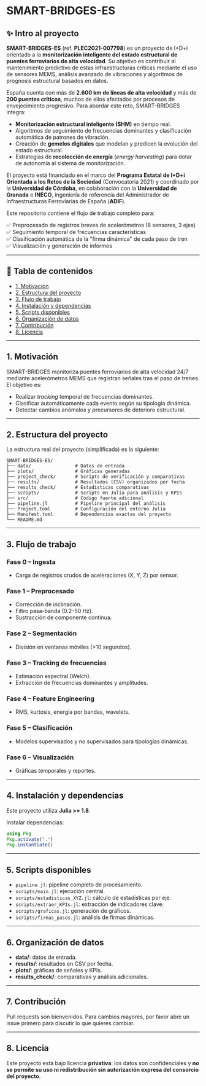 # SMART-BRIDGES-ES

## ✨ Intro al proyecto

**SMART-BRIDGES-ES** (ref. **PLEC2021-007798**) es un proyecto de I+D+i orientado a la **monitorización inteligente del estado estructural de puentes ferroviarios de alta velocidad**. Su objetivo es contribuir al mantenimiento predictivo de estas infraestructuras críticas mediante el uso de sensores MEMS, análisis avanzado de vibraciones y algoritmos de prognosis estructural basados en datos.

España cuenta con más de **2.600 km de líneas de alta velocidad** y más de **200 puentes críticos**, muchos de ellos afectados por procesos de envejecimiento progresivo. Para abordar este reto, SMART-BRIDGES integra:

- **Monitorización estructural inteligente (SHM)** en tiempo real.
- Algoritmos de seguimiento de frecuencias dominantes y clasificación automática de patrones de vibración.
- Creación de **gemelos digitales** que modelan y predicen la evolución del estado estructural.
- Estrategias de **recolección de energía** (*energy harvesting*) para dotar de autonomía al sistema de monitorización.

El proyecto está financiado en el marco del **Programa Estatal de I+D+i Orientada a los Retos de la Sociedad** (Convocatoria 2021) y coordinado por la **Universidad de Córdoba**, en colaboración con la **Universidad de Granada** e **INECO**, ingeniería de referencia del Administrador de Infraestructuras Ferroviarias de España (**ADIF**).

Este repositorio contiene el flujo de trabajo completo para:

✅ Preprocesado de registros breves de acelerómetros (8 sensores, 3 ejes)  
✅ Seguimiento temporal de frecuencias características  
✅ Clasificación automática de la "firma dinámica" de cada paso de tren  
✅ Visualización y generación de informes  

---

## 📑 Tabla de contenidos

- [1. Motivación](#1-motivación)
- [2. Estructura del proyecto](#2-estructura-del-proyecto)
- [3. Flujo de trabajo](#3-flujo-de-trabajo)
- [4. Instalación y dependencias](#4-instalación-y-dependencias)
- [5. Scripts disponibles](#5-scripts-disponibles)
- [6. Organización de datos](#6-organización-de-datos)
- [7. Contribución](#7-contribución)
- [8. Licencia](#8-licencia)

---

## 1. Motivación

SMART-BRIDGES monitoriza puentes ferroviarios de alta velocidad 24/7 mediante acelerómetros MEMS que registran señales tras el paso de trenes. El objetivo es:

- Realizar *tracking* temporal de frecuencias dominantes.
- Clasificar automáticamente cada evento según su tipología dinámica.
- Detectar cambios anómalos y precursores de deterioro estructural.

---

## 2. Estructura del proyecto

La estructura real del proyecto (simplificada) es la siguiente:

```
SMART-BRIDGES-ES/
├── data/                # Datos de entrada
├── plots/               # Gráficas generadas
├── project_check/       # Scripts de verificación y comparativas
├── results/             # Resultados (CSV) organizados por fecha
├── results_check/       # Estadísticas comparativas
├── scripts/             # Scripts en Julia para análisis y KPIs
├── src/                 # Código fuente adicional
├── pipeline.jl          # Pipeline principal del análisis
├── Project.toml         # Configuración del entorno Julia
├── Manifest.toml        # Dependencias exactas del proyecto
└── README.md
```

---

## 3. Flujo de trabajo

### Fase 0 – Ingesta
- Carga de registros crudos de aceleraciones (X, Y, Z) por sensor.

### Fase 1 – Preprocesado
- Corrección de inclinación.
- Filtro pasa-banda (0.2–50 Hz).
- Sustracción de componente continua.

### Fase 2 – Segmentación
- División en ventanas móviles (>10 segundos).

### Fase 3 – Tracking de frecuencias
- Estimación espectral (Welch).
- Extracción de frecuencias dominantes y amplitudes.

### Fase 4 – Feature Engineering
- RMS, kurtosis, energía por bandas, wavelets.

### Fase 5 – Clasificación
- Modelos supervisados y no supervisados para tipologías dinámicas.

### Fase 6 – Visualización
- Gráficas temporales y reportes.

---

## 4. Instalación y dependencias

Este proyecto utiliza **Julia >= 1.8**.

Instalar dependencias:
```julia
using Pkg
Pkg.activate(".")
Pkg.instantiate()
```

---

## 5. Scripts disponibles

- `pipeline.jl`: pipeline completo de procesamiento.
- `scripts/main.jl`: ejecución central.
- `scripts/estadisticas_XYZ.jl`: cálculo de estadísticas por eje.
- `scripts/extraer_KPIs.jl`: extracción de indicadores clave.
- `scripts/graficas.jl`: generación de gráficos.
- `scripts/firmas_pasos.jl`: análisis de firmas dinámicas.

---

## 6. Organización de datos

- **data/**: datos de entrada.
- **results/**: resultados en CSV por fecha.
- **plots/**: gráficas de señales y KPIs.
- **results_check/**: comparativas y análisis adicionales.

---

## 7. Contribución
Pull requests son bienvenidos. Para cambios mayores, por favor abre un issue primero para discutir lo que quieres cambiar.

---

## 8. Licencia
Este proyecto está bajo licencia **privativa**: los datos son confidenciales y **no se permite su uso ni redistribución sin autorización expresa del consorcio del proyecto**.
